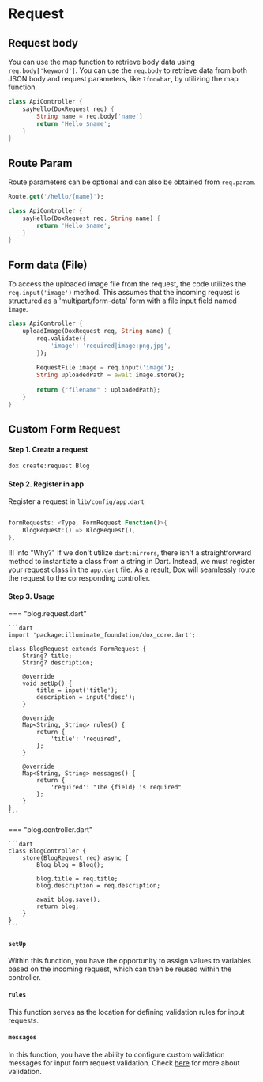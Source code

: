 # Request

## Request body

You can use the map function to retrieve body data using `req.body['keyword']`. You can use the `req.body` to retrieve data from both JSON body and request parameters, like `?foo=bar`, by utilizing the map function.

```dart
class ApiController {
    sayHello(DoxRequest req) {
        String name = req.body['name']
        return 'Hello $name';
    }
}
```

## Route Param

Route parameters can be optional and can also be obtained from `req.param`.

```dart
Route.get('/hello/{name}');

class ApiController {
    sayHello(DoxRequest req, String name) {
        return 'Hello $name';
    }
}
```

## Form data (File)

To access the uploaded image file from the request, the code utilizes the `req.input('image')` method. This assumes that the incoming request is structured as a 'multipart/form-data' form with a file input field named `image`.

```dart
class ApiController {
    uploadImage(DoxRequest req, String name) {
        req.validate({
            'image': 'required|image:png,jpg',
        });
        
        RequestFile image = req.input('image');
        String uploadedPath = await image.store();
        
        return {"filename" : uploadedPath};
    }
}
```

## Custom Form Request

#### Step 1. Create a request

```bash
dox create:request Blog
```

#### Step 2. Register in app

Register a request in `lib/config/app.dart`

```dart

formRequests: <Type, FormRequest Function()>{
    BlogRequest:() => BlogRequest(),
},
```

!!! info "Why?"
    If we don't utilize `dart:mirrors`, there isn't a straightforward method to instantiate a class from a string in Dart. Instead, we must register your request class in the `app.dart` file. As a result, Dox will seamlessly route the request to the corresponding controller.

#### Step 3. Usage

=== "blog.request.dart"

    ```dart
    import 'package:illuminate_foundation/dox_core.dart';

    class BlogRequest extends FormRequest {
        String? title;
        String? description;

        @override
        void setUp() {
            title = input('title');
            description = input('desc');
        }

        @override
        Map<String, String> rules() {
            return {
                'title': 'required',
            };
        }

        @override
        Map<String, String> messages() {
            return {
                'required': "The {field} is required"
            };
        }
    }
    ```

=== "blog.controller.dart"

    ```dart
    class BlogController {
        store(BlogRequest req) async {
            Blog blog = Blog();
            
            blog.title = req.title;
            blog.description = req.description;
            
            await blog.save();
            return blog;
        }
    }
    ```

#### `setUp`

Within this function, you have the opportunity to assign values to variables based on the incoming request, which can then be reused within the controller.

#### `rules`

This function serves as the location for defining validation rules for input requests.

#### `messages`

In this function, you have the ability to configure custom validation messages for input form request validation. Check [here](validation.md#custom-validation-message) for more about validation.